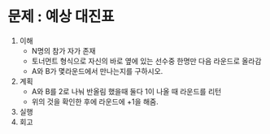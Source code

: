 # 문제 : 예상 대진표

1. 이해
    - N명의 참가 자가 존재
    - 토너먼트 형식으로 자신의 바로 옆에 있는 선수중 한명만 다음 라운드로 올라감
    - A와 B가 몇라운드에서 만나는지를 구하시오.
2. 계획
    - A와 B를 2로 나눠 반올림 했을때 둘다 1이 나올 때 라운드를 리턴
    - 위의 것을 확인한 후에 라운드에 +1을 해줌.
3. 실행
4. 회고
